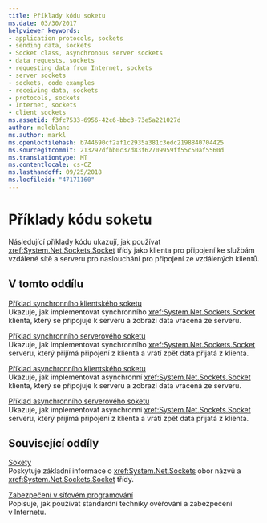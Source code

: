 ```yaml
---
title: Příklady kódu soketu
ms.date: 03/30/2017
helpviewer_keywords:
- application protocols, sockets
- sending data, sockets
- Socket class, asynchronous server sockets
- data requests, sockets
- requesting data from Internet, sockets
- server sockets
- sockets, code examples
- receiving data, sockets
- protocols, sockets
- Internet, sockets
- client sockets
ms.assetid: f3fc7533-6956-42c6-bbc3-73e5a221027d
author: mcleblanc
ms.author: markl
ms.openlocfilehash: b744690cf2af1c2935a381c3edc2198840704425
ms.sourcegitcommit: 213292dfbb0c37d83f62709959ff55c50af5560d
ms.translationtype: MT
ms.contentlocale: cs-CZ
ms.lasthandoff: 09/25/2018
ms.locfileid: "47171160"
---
```

# <a name="socket-code-examples"></a>Příklady kódu soketu
Následující příklady kódu ukazují, jak používat <xref:System.Net.Sockets.Socket> třídy jako klienta pro připojení ke službám vzdálené sítě a serveru pro naslouchání pro připojení ze vzdálených klientů.  
  
## <a name="in-this-section"></a>V tomto oddílu  
 [Příklad synchronního klientského soketu](../../../docs/framework/network-programming/synchronous-client-socket-example.md)  
 Ukazuje, jak implementovat synchronního <xref:System.Net.Sockets.Socket> klienta, který se připojuje k serveru a zobrazí data vrácená ze serveru.  
  
 [Příklad synchronního serverového soketu](../../../docs/framework/network-programming/synchronous-server-socket-example.md)  
 Ukazuje, jak implementovat synchronního <xref:System.Net.Sockets.Socket> serveru, který přijímá připojení z klienta a vrátí zpět data přijatá z klienta.  
  
 [Příklad asynchronního klientského soketu](../../../docs/framework/network-programming/asynchronous-client-socket-example.md)  
 Ukazuje, jak implementovat asynchronní <xref:System.Net.Sockets.Socket> klienta, který se připojuje k serveru a zobrazí data vrácená ze serveru.  
  
 [Příklad asynchronního serverového soketu](../../../docs/framework/network-programming/asynchronous-server-socket-example.md)  
 Ukazuje, jak implementovat asynchronní <xref:System.Net.Sockets.Socket> serveru, který přijímá připojení z klienta a vrátí zpět data přijatá z klienta.  
  
## <a name="related-sections"></a>Související oddíly  
 [Sokety](../../../docs/framework/network-programming/sockets.md)  
 Poskytuje základní informace o <xref:System.Net.Sockets> obor názvů a <xref:System.Net.Sockets.Socket> třídy.  
  
 [Zabezpečení v síťovém programování](../../../docs/framework/network-programming/security-in-network-programming.md)  
 Popisuje, jak používat standardní techniky ověřování a zabezpečení v Internetu.
